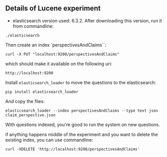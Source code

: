 ## Details of Lucene experiment 

- elasticsearch version used: 6.3.2. After downloading this version, run it from commandline: 
```
./elasticsearch
```

Then create an index `perspectivesAndClaims``: 
```
curl -X PUT "localhost:9200/perspectivesAndClaims"
```

which should make it available on the following uri: 
```
http://localhost:9200
```

Install `elasticsearch_loader` to move the questions to the elasticsearch: 
```
pip install elasticsearch_loader
```

And copy the files: 
```
elasticsearch_loader --index perspectivesAndClaims --type text json claim_perspective.json
```

With questions indexed, you're good to run the system on new questions. 



if anything happens middle of the experiment and you want to delete the existing index, you can use commandline: 
```
curl -XDELETE 'http://localhost:9200/perspectivesAndClaims'
```

